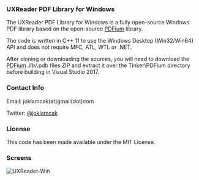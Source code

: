 ### UXReader PDF Library for Windows

The UXReader PDF Library for Windows is a fully open-source Windows PDF library based on the open-source [PDFium](https://pdfium.googlesource.com/pdfium/) library.

The code is written in C++ 11 to use the Windows Desktop (Win32/Win64) API and does not require MFC, ATL, WTL or .NET.

After cloning or downloading the sources, you will need to download the [PDFium](https://github.com/vfr/UXReader-Windows/releases) *.lib/*.pdb files ZIP and extract it over the Tinker\PDFium directory before building in Visual Studio 2017.

### Contact Info

Email: joklamcak(at)gmail(dot)com

Twitter: [@joklamcak](https://twitter.com/joklamcak)

### License

This code has been made available under the MIT License.

### Screens

![UXReader-Win](https://i.imgur.com/VJS9440.png)
